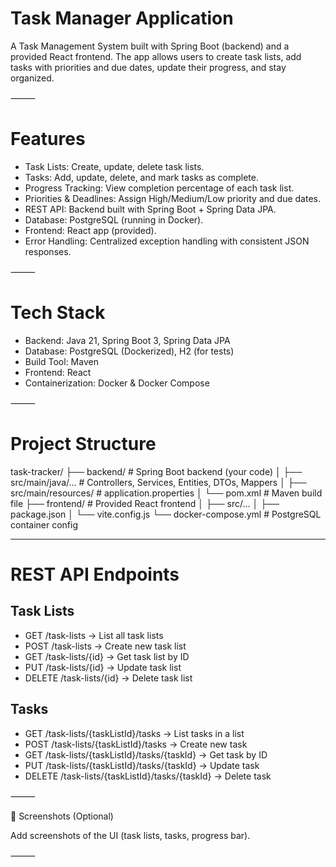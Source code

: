 # Task Manager Application

A Task Management System built with Spring Boot (backend) and a provided React frontend.
The app allows users to create task lists, add tasks with priorities and due dates, update their progress, and stay organized.

⸻

# Features
-   Task Lists: Create, update, delete task lists.
- 	Tasks: Add, update, delete, and mark tasks as complete.
-   Progress Tracking: View completion percentage of each task list.
- 	Priorities & Deadlines: Assign High/Medium/Low priority and due dates.
- 	REST API: Backend built with Spring Boot + Spring Data JPA.
- 	Database: PostgreSQL (running in Docker).
- 	Frontend: React app (provided).
- 	Error Handling: Centralized exception handling with consistent JSON responses.

⸻

# Tech Stack
- 	Backend: Java 21, Spring Boot 3, Spring Data JPA
- 	Database: PostgreSQL (Dockerized), H2 (for tests)
- 	Build Tool: Maven
- 	Frontend: React
- 	Containerization: Docker & Docker Compose

⸻

# Project Structure

task-tracker/
├── backend/                # Spring Boot backend (your code)
│   ├── src/main/java/...   # Controllers, Services, Entities, DTOs, Mappers
│   ├── src/main/resources/ # application.properties
│   └── pom.xml             # Maven build file
├── frontend/               # Provided React frontend
│   ├── src/...
│   ├── package.json
│   └── vite.config.js
└── docker-compose.yml      # PostgreSQL container config

---

# REST API Endpoints

## Task Lists
- 	GET    /task-lists → List all task lists
- 	POST   /task-lists → Create new task list
- 	GET    /task-lists/{id} → Get task list by ID
- 	PUT    /task-lists/{id} → Update task list
- 	DELETE /task-lists/{id} → Delete task list

## Tasks
- 	GET    /task-lists/{taskListId}/tasks → List tasks in a list
- 	POST   /task-lists/{taskListId}/tasks → Create new task
- 	GET    /task-lists/{taskListId}/tasks/{taskId} → Get task by ID
- 	PUT    /task-lists/{taskListId}/tasks/{taskId} → Update task
- 	DELETE /task-lists/{taskListId}/tasks/{taskId} → Delete task

⸻

📸 Screenshots (Optional)

Add screenshots of the UI (task lists, tasks, progress bar).

⸻
